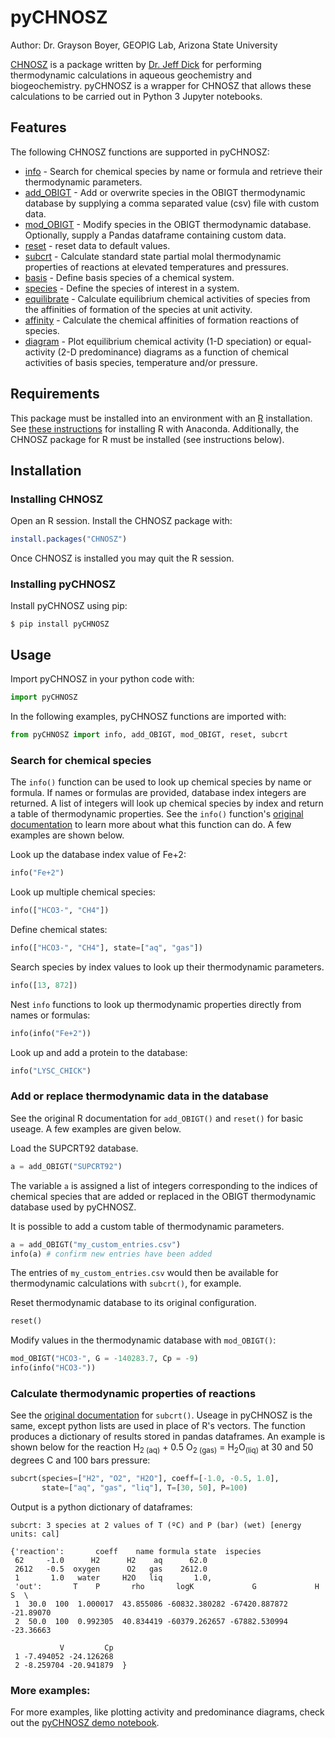 # pyCHNOSZ

Author: Dr. Grayson Boyer, GEOPIG Lab, Arizona State University

[CHNOSZ](https://www.chnosz.net/) is a package written by [Dr. Jeff Dick](https://chnosz.net/jeff/) for performing thermodynamic calculations in aqueous geochemistry and biogeochemistry. pyCHNOSZ is a wrapper for CHNOSZ that allows these calculations to be carried out in Python 3 Jupyter notebooks.

## Features

The following CHNOSZ functions are supported in pyCHNOSZ:

- [info](https://chnosz.net/manual/info.html) - Search for chemical species by name or formula and retrieve their thermodynamic parameters.
- [add_OBIGT](https://chnosz.net/manual/add.OBIGT.html) - Add or overwrite species in the OBIGT thermodynamic database by supplying a comma separated value (csv) file with custom data.
- [mod_OBIGT](https://chnosz.net/manual/add.OBIGT.html) - Modify species in the OBIGT thermodynamic database. Optionally, supply a Pandas dataframe containing custom data.
- [reset](https://chnosz.net/manual/thermo.html) - reset data to default values.
- [subcrt](https://chnosz.net/manual/subcrt.html) - Calculate standard state partial molal thermodynamic properties of reactions at elevated temperatures and pressures.
- [basis](https://chnosz.net/manual/basis.html) - Define basis species of a chemical system.
- [species](https://chnosz.net/manual/species.html) - Define the species of interest in a system.
- [equilibrate](https://chnosz.net/manual/equilibrate.html) - Calculate equilibrium chemical activities of species from the affinities of formation of the species at unit activity.
- [affinity](https://chnosz.net/manual/affinity.html) - Calculate the chemical affinities of formation reactions of species.
- [diagram](https://chnosz.net/manual/diagram.html) - Plot equilibrium chemical activity (1-D speciation) or equal-activity (2-D predominance) diagrams as a function of chemical activities of basis species, temperature and/or pressure.


## Requirements

This package must be installed into an environment with an [R](https://www.r-project.org/) installation. See [these instructions](https://docs.anaconda.com/anaconda/user-guide/tasks/using-r-language/) for installing R with Anaconda. Additionally, the CHNOSZ package for R must be installed (see instructions below).

## Installation

### Installing CHNOSZ

Open an R session. Install the CHNOSZ package with:

```r
install.packages("CHNOSZ")
```

Once CHNOSZ is installed you may quit the R session.

### Installing pyCHNOSZ

Install pyCHNOSZ using pip:

```
$ pip install pyCHNOSZ
```

## Usage

Import pyCHNOSZ in your python code with:
```python
import pyCHNOSZ
```

In the following examples, pyCHNOSZ functions are imported with:
```python
from pyCHNOSZ import info, add_OBIGT, mod_OBIGT, reset, subcrt
```

### Search for chemical species

The `info()` function can be used to look up chemical species by name or formula. If names or formulas are provided, database index integers are returned. A list of integers will look up chemical species by index and return a table of thermodynamic properties. See the `info()` function's [original documentation](https://chnosz.net/manual/info.html) to learn more about what this function can do. A few examples are shown below.

Look up the database index value of Fe+2:

```python
info("Fe+2")
```

Look up multiple chemical species:

```python
info(["HCO3-", "CH4"])
```

Define chemical states:

```python
info(["HCO3-", "CH4"], state=["aq", "gas"])
```

Search species by index values to look up their thermodynamic parameters.

```python
info([13, 872])
```

Nest `info` functions to look up thermodynamic properties directly from names or formulas:

```python
info(info("Fe+2"))
```

Look up and add a protein to the database:

```python
info("LYSC_CHICK")
```

### Add or replace thermodynamic data in the database

See the original R documentation for `add_OBIGT()` and `reset()` for basic useage. A few examples are given below.

Load the SUPCRT92 database.

```python
a = add_OBIGT("SUPCRT92")
```

The variable `a` is assigned a list of integers corresponding to the indices of chemical species that are added or replaced in the OBIGT thermodynamic database used by pyCHNOSZ.

It is possible to add a custom table of thermodynamic parameters.

```python
a = add_OBIGT("my_custom_entries.csv")
info(a) # confirm new entries have been added
```

The entries of `my_custom_entries.csv` would then be available for thermodynamic calculations with `subcrt()`, for example.

Reset thermodynamic database to its original configuration.

```python
reset()
```

Modify values in the thermodynamic database with `mod_OBIGT()`:

```python
mod_OBIGT("HCO3-", G = -140283.7, Cp = -9)
info(info("HCO3-"))
```

### Calculate thermodynamic properties of reactions

See the [original documentation](https://chnosz.net/manual/subcrt.html) for `subcrt()`. Useage in pyCHNOSZ is the same, except python lists are used in place of R's vectors. The function produces a dictionary of results stored in pandas dataframes. An example is shown below for the reaction H<sub>2 (aq)</sub> + 0.5 O<sub>2 (gas)</sub> = H<sub>2</sub>O<sub>(liq)</sub> at 30 and 50 degrees C and 100 bars pressure:

```python
subcrt(species=["H2", "O2", "H2O"], coeff=[-1.0, -0.5, 1.0],
       state=["aq", "gas", "liq"], T=[30, 50], P=100)
```

Output is a python dictionary of dataframes:
```
subcrt: 3 species at 2 values of T (ºC) and P (bar) (wet) [energy units: cal]

{'reaction':       coeff    name formula state  ispecies
 62     -1.0      H2      H2    aq      62.0
 2612   -0.5  oxygen      O2   gas    2612.0
 1       1.0   water     H2O   liq       1.0,
 'out':       T    P       rho       logK             G             H         S  \
 1  30.0  100  1.000017  43.855086 -60832.380282 -67420.887872 -21.89070   
 2  50.0  100  0.992305  40.834419 -60379.262657 -67882.530994 -23.36663   
 
           V         Cp  
 1 -7.494052 -24.126268  
 2 -8.259704 -20.941879  }
```

### More examples:

For more examples, like plotting activity and predominance diagrams, check out the [pyCHNOSZ demo notebook](https://github.com/worm-portal/pyCHNOSZ/blob/master/test/pyCHNOSZ-demo.ipynb).
